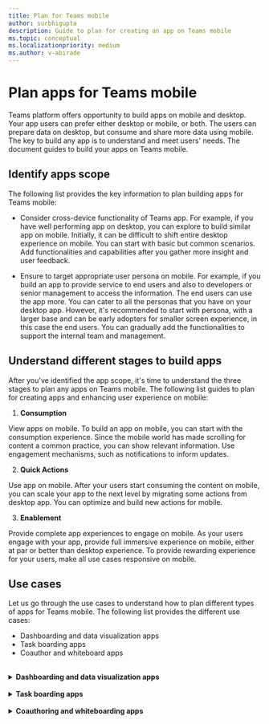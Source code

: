 ```yaml
---
title: Plan for Teams mobile
author: surbhigupta
description: Guide to plan for creating an app on Teams mobile 
ms.topic: conceptual
ms.localizationpriority: medium
ms.author: v-abirade
---
```

# Plan apps for Teams mobile

 Teams platform offers opportunity to build apps on mobile and desktop. Your app users can prefer either desktop or mobile, or both. The users can prepare data on desktop, but consume and share more data using mobile. The key to build any app is to understand and meet users' needs. The document guides to build your apps on Teams mobile.

## Identify apps scope

The following list provides the key information to plan building apps for Teams mobile:

* Consider cross-device functionality of Teams app. For example, if you have well performing app on desktop, you can explore to build similar app on mobile. Initially, it can be difficult to shift entire desktop experience on mobile. You can start with basic but common scenarios. Add functionalities and capabilities after you gather more insight and user feedback.

* Ensure to target appropriate user persona on mobile. For example, if you build an app to provide service to end users and also to developers or senior management to access the information. The end users can use the app more. You can cater to all the personas that you have on your desktop app. However, it's recommended to start with persona, with a larger base and can be early adopters for smaller screen experience, in this case the end users. You can gradually add the functionalities to support the internal team and management. 

## Understand different stages to build apps

After you've identified the app scope, it's time to understand the three stages to plan any apps on Teams mobile. The following list guides to plan for creating apps and enhancing user experience on mobile:

1. **Consumption**

View apps on mobile. To build an app on mobile, you can start with the consumption experience. Since the mobile world has made scrolling for content a common practice, you can show relevant information. Use engagement mechanisms, such as notifications to inform updates.

2. **Quick Actions**

Use app on mobile. After your users start consuming the content on mobile, you can scale your app to the next level by migrating some actions from desktop app. You can optimize and build new actions for mobile.

3. **Enablement**

Provide complete app experiences to engage on mobile. As your users engage with your app, provide full immersive experience on mobile, either at par or better than desktop experience. To provide rewarding experience for your users, make all use cases responsive on mobile.

## Use cases

Let us go through the use cases to understand how to plan different types of apps for Teams mobile. The following list provides the different use cases:

* Dashboarding and data visualization apps
* Task boarding apps
* Coauthor and whiteboard apps

<br>

<details>

<summary><b>Dashboarding and data visualization apps</b></summary>

You can understand how to plan for dashboarding and data visualization apps on Teams mobile platform.

**Consumption**

In the first stage, you can implement the most basic consumption experience to view data. The primary purpose of any app in this domain is to show data in the form of visualizations. In your app, you can show recently viewed visualizations on desktop, or the list of all the charts authorized for the users. After creating dashboards on desktop, users access the information using mobile. For example: A detailed view of any chart, an expanded view inside tabs or by using task modules. 

You can show the following information: 

* Dashboards and summaries
* Data visuals, maps, and infographics
* Charts, graphs, and tables 

![Dashboarding and data visualization apps](../assets/images/app-fundamentals/dashboarding-and-data-visualization-apps-consumption.png)

**Quick actions**

In the second phase, the users can work on the existing charts and visuals from desktop experience. You can introduce the following actions:

* Search content
* Filter data
* Create bookmarks

PLACEHOLDER FOR IMAGE

**Enablement**

In the third phase, enable users to create content such as, charts and graphics from scratch. Ensure to introduce all the capabilities in your app for mobile. For example: You can use task modules to help access-specific data items with detailed view.

You can provide following access to users:
* Modify title and description
* Insert data items to create visualizations
* Share visualizations in a channel or group chat.

PLACEHOLDER FOR IMAGE

<br>

</details>

<br>

<details>

<summary><b>Task boarding apps</b></summary>

You can understand how to plan task boarding apps on Teams mobile platform.

**Consumption**

Your app can show the list of tasks to the user in a vertical stack. If there are multiple categories of tasks, such as planned, in progress, and completed then provide filters for showing grouped tasks. 

PLACEHOLDER FOR IMAGE

**Quick actions**

You can provide the following app access to users:
* Create tasks or items with the mandatory fields. 
* Change the board type/view. 
* Check tasks by expanding the view. 
* Use task modules to see detailed view. 
* Move around the tasks into multiple categories 
* Share relevant tasks in chats and channels.

PLACEHOLDER FOR IMAGE

**Enablement**

You can enable users' experience with the following activities:
* Add new projects and boards
* Provide an option to expand the item to add all required fields 
* Change details of the tasks by editing fields
* Close and assign tasks and, mention due dates. 
* Share the boards and items in channels and groups

PLACEHOLDER FOR IMAGE
<br>

</details>

<br>

<details>

<summary><b>Coauthoring and whiteboarding apps</b></summary>

You can understand how to plan coauthoring and whiteboarding apps on Teams mobile platform.

**Consumption**

You can consider desktop experience in the first phase to show the content and assets in your app.  In this stage, you can show the following functions:

* Comments/Feedback
* Zoom in/out
* Current stage/progress of a document pending for signature.

PLACEHOLDER FOR IMAGE

**Quick Actions**
You can introduce the following actions in this stage:

* Adding text, shapes and quick notes
* Moving around content 
* Adding layers and filters
* Delete, Undo, and Redo operations 

> [!TIP]
> You expose actions, which can be shown easily on the small screens.

PLACEHOLDER FOR IMAGE

**Enablement**

In the full-fledged experience, you can enable users' experience with the following activities:

* Create new documents for signing  
* Create a new board for collaboration  
* Share boards internally and also with guests)  
* Provide admin permissions 
* Navigate and add content 
* Access camera and microphone using JS SDK APIs

PLACEHOLDER FOR IMAGE

<br>

</details>
